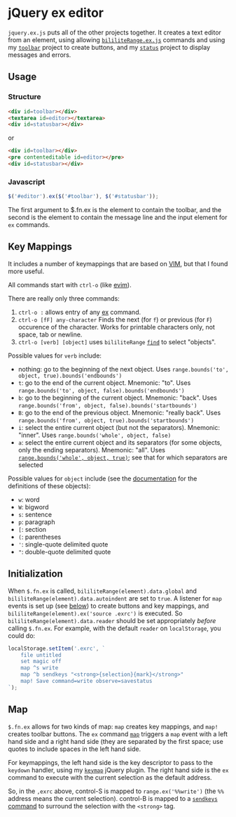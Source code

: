 # jQuery ex editor

`jquery.ex.js` puts all of the other projects together. It creates a text editor from an element, using allowing 
[`bililiteRange.ex.js`](ex.md) commands
and using my [`toolbar`](../../toolbar/index.md) project to create buttons, and my [`status`](../../status/index.md) project to display
messages and errors.

## Usage

### Structure

```html
<div id=toolbar></div>
<textarea id=editor></textarea>
<div id=statusbar></div>
```
or
```html
<div id=toolbar></div>
<pre contenteditable id=editor></pre>
<div id=statusbar></div>
```

### Javascript

```js
$('#editor').ex($('#toolbar'), $('#statusbar'));
```

The first argument to $.fn.ex is the element to contain the toolbar, and the second is the element to contain the message line and 
the input element for `ex` commands.

## Key Mappings

It includes a number of keymappings that are based on [VIM](https://vimhelp.org/), but that I found more useful. 

All commands start with `ctrl-o` (like [evim](https://vimhelp.org/starting.txt.html#evim-keys)).

There are really only three commands:

1. `ctrl-o :` allows entry of any [ex](ex.md) command.
2. `ctrl-o [fF] any-character` Finds the next (for `f`) or previous (for `F`) occurence of the character. Works for printable characters
only, not space, tab or newline.
3. `ctrl-o [verb] [object]` uses `bililiteRange` [`find`](../find.md) to select "objects".

Possible values for `verb` include:
 * nothing: go to the beginning of the next object. Uses `range.bounds('to', object, true).bounds('endbounds')`
 * `t`: go to the end of the current object. Mnemonic: "to". Uses `range.bounds('to', object, false).bounds('endbounds')`
 * `b`: go to the beginning of the current object. Mnemonic: "back". Uses `range.bounds('from', object, false).bounds('startbounds')`
 * `B`: go to the end of the previous object. Mnemonic: "really back". Uses `range.bounds('from', object, true).bounds('startbounds')`
 * `i`: select the entire current object (but not the separators). Mnemonic: "inner". Uses `range.bounds('whole', object, false)`
 * `a`: select the entire current object and its separators (for some objects, only the ending separators). Mnemonic: "all". Uses 
[`range.bounds('whole', object, true)`](../docs/find.md#boundswhole-separator-regexp-outer); see that for which separators are selected
	
Possible values for `object` include (see the [documentation](../docs/find.md#options-for-separators) for the definitions of these objects):
 * `w`: word
 * `W`: bigword
 * `s`: sentence
 * `p`: paragraph
 * `[`: section
 * `(`: parentheses
 * `'`: single-quote delimited quote
 * `"`: double-quote delimited quote
 
## Initialization

When `$.fn.ex` is called, `bililiteRange(element).data.global` and `bililiteRange(element).data.autoindent` are set to `true`. A listener
for `map` events is set up (see [below](#map)) to create buttons and key mappings, and
`bililiteRange(element).ex('source .exrc')` is executed. So `bililiteRange(element).data.reader` should be set appropriately 
*before* calling `$.fn.ex`. For example, with the default `reader` on `localStorage`, you could do:

```js
localStorage.setItem('.exrc', `
	file untitled
	set magic off
	map ^s write
	map ^b sendkeys "<strong>{selection}{mark}</strong>"
	map! Save command=write observe=savestatus
`);
```

## Map

`$.fn.ex` allows for two kinds of map: `map` creates key mappings, and `map!` creates toolbar buttons. The `ex` 
command [`map`](ex.md#map) triggers a `map` event with a left hand side and a right hand side (they are separated by the first space; use
quotes to include spaces in the left hand side.

For keymappings, the left hand side is the key descriptor to pass to the `keydown` handler, using my [`keymap`](../../keymap/README.md)
 jQuery plugin. The right hand side is the `ex` command to execute with the current selection as the default address.

So, in the `,exrc` above, control-S is mapped to `range.ex('%%write')` (the `%%` address means the current selection).
control-B is mapped to a [`sendkeys` command](index.md#sendkeyss-string) to surround the selection with the `<strong>` tag.

